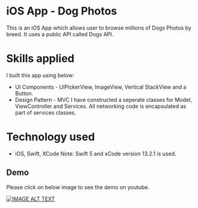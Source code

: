 # iOS App - Dog Photos

This is an iOS App which allows user to browse millions of Dogs Photos by breed. It uses a public API called Dogs API.

# Skills applied
I built this app using below: 

- UI Components - UIPickerView, ImageView, Vertical StackView and a Button.
- Design Pattern - MVC
  I have constructed a seperate classes for Model, ViewController and Services. All networking code is encapsulated as part of services classes.
  
# Technology used
- iOS, Swift, XCode
Note: Swift 5 and xCode version 13.2.1 is used.

## Demo

Please click on below image to see the demo on youtube.

[![IMAGE ALT TEXT](http://img.youtube.com/vi/5mG8nOv65r4/0.jpg)](http://www.youtube.com/watch?v=sEc1xBloCPk "iOS App Demo - Dogs Photos")
